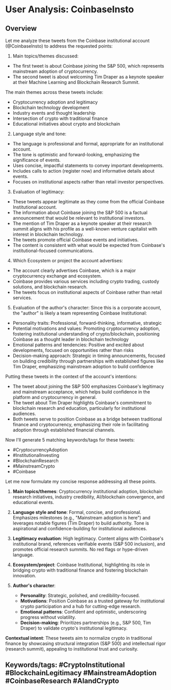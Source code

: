 # User Analysis: CoinbaseInsto

## Overview

<think>
Let me analyze these tweets from the Coinbase institutional account (@CoinbaseInsto) to address the requested points:

1. Main topics/themes discussed:
- The first tweet is about Coinbase joining the S&P 500, which represents mainstream adoption of cryptocurrency.
- The second tweet is about welcoming Tim Draper as a keynote speaker at their Machine Learning and Blockchain Research Summit.

The main themes across these tweets include:
- Cryptocurrency adoption and legitimacy
- Blockchain technology development
- Industry events and thought leadership
- Intersection of crypto with traditional finance
- Educational initiatives about crypto and blockchain

2. Language style and tone:
- The language is professional and formal, appropriate for an institutional account.
- The tone is optimistic and forward-looking, emphasizing the significance of events.
- Uses concise, impactful statements to convey important developments.
- Includes calls to action (register now) and informative details about events.
- Focuses on institutional aspects rather than retail investor perspectives.

3. Evaluation of legitimacy:
- These tweets appear legitimate as they come from the official Coinbase Institutional account.
- The information about Coinbase joining the S&P 500 is a factual announcement that would be relevant to institutional investors.
- The mention of Tim Draper as a keynote speaker at their research summit aligns with his profile as a well-known venture capitalist with interest in blockchain technology.
- The tweets promote official Coinbase events and initiatives.
- The content is consistent with what would be expected from Coinbase's institutional-focused communications.

4. Which Ecosystem or project the account advertises:
- The account clearly advertises Coinbase, which is a major cryptocurrency exchange and ecosystem.
- Coinbase provides various services including crypto trading, custody solutions, and blockchain research.
- The tweets focus on institutional aspects of Coinbase rather than retail services.

5. Evaluation of the author's character:
Since this is a corporate account, the "author" is likely a team representing Coinbase Institutional:

- Personality traits: Professional, forward-thinking, informative, strategic
- Potential motivations and values: Promoting cryptocurrency adoption, fostering institutional understanding of crypto/blockchain, positioning Coinbase as a thought leader in blockchain technology
- Emotional patterns and tendencies: Positive and excited about developments, focused on opportunities rather than risks
- Decision-making approach: Strategic in timing announcements, focused on building credibility through partnerships with established figures like Tim Draper, emphasizing mainstream adoption to build confidence

Putting these tweets in the context of the account's intentions:
- The tweet about joining the S&P 500 emphasizes Coinbase's legitimacy and mainstream acceptance, which helps build confidence in the platform and cryptocurrency in general.
- The tweet about Tim Draper highlights Coinbase's commitment to blockchain research and education, particularly for institutional audiences.
- Both tweets serve to position Coinbase as a bridge between traditional finance and cryptocurrency, emphasizing their role in facilitating adoption through established financial channels.

Now I'll generate 5 matching keywords/tags for these tweets:
- #CryptocurrencyAdoption
- #InstitutionalInvesting
- #BlockchainResearch
- #MainstreamCrypto
- #Coinbase

Let me now formulate my concise response addressing all these points.
</think>

1. **Main topics/themes**: Cryptocurrency institutional adoption, blockchain research initiatives, industry credibility, AI/blockchain convergence, and educational events.

2. **Language style and tone**: Formal, concise, and professional. Emphasizes milestones (e.g., "Mainstream adoption is here") and leverages notable figures (Tim Draper) to build authority. Tone is aspirational and confidence-building for institutional audiences.

3. **Legitimacy evaluation**: High legitimacy. Content aligns with Coinbase's institutional brand, references verifiable events (S&P 500 inclusion), and promotes official research summits. No red flags or hype-driven language.

4. **Ecosystem/project**: Coinbase Institutional, highlighting its role in bridging crypto with traditional finance and fostering blockchain innovation.

5. **Author's character**:
   - **Personality**: Strategic, polished, and credibility-focused.
   - **Motivations**: Position Coinbase as a trusted gateway for institutional crypto participation and a hub for cutting-edge research.
   - **Emotional patterns**: Confident and optimistic, underscoring progress without volatility.
   - **Decision-making**: Prioritizes partnerships (e.g., S&P 500, Tim Draper) to validate crypto's institutional legitimacy.

**Contextual intent**: These tweets aim to normalize crypto in traditional finance by showcasing structural integration (S&P 500) and intellectual rigor (research summit), appealing to institutional trust and curiosity.

**Keywords/tags**: #CryptoInstitutional #BlockchainLegitimacy #MainstreamAdoption #CoinbaseResearch #AIandCrypto
---
